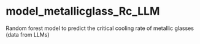 # model_metallicglass_Rc_LLM
Random forest model to predict the critical cooling rate of metallic glasses (data from LLMs)